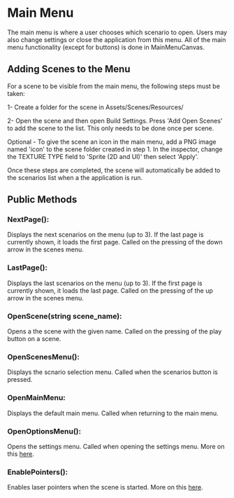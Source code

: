 # Main Menu

The main menu is where a user chooses which scenario to open. Users may also change settings or close the application from this menu. All of the main menu functionality (except for buttons) is done in MainMenuCanvas.


## Adding Scenes to the Menu
For a scene to be visible from the main menu, the following steps must be taken:

1- Create a folder for the scene in Assets/Scenes/Resources/

2- Open the scene and then open Build Settings. Press 'Add Open Scenes' to add the scene to the list. This only needs to be done once per scene.

Optional - To give the scene an icon in the main menu, add a PNG image named 'icon' to the scene folder created in step 1. In the inspector, change the TEXTURE TYPE field to 'Sprite (2D and UI)' then select 'Apply'.

Once these steps are completed, the scene will automatically be added to the scenarios list when a the application is run.

## Public Methods
### NextPage():
Displays the next scenarios on the menu (up to 3). If the last page is currently shown, it loads the first page. Called on the pressing of the down arrow in the scenes menu.

### LastPage():
Displays the last scenarios on the menu (up to 3). If the first page is currently shown, it loads the last page. Called on the pressing of the up arrow in the scenes menu.

### OpenScene(string scene_name):
Opens a the scene with the given name. Called on the pressing of the play button on a scene.

### OpenScenesMenu():
Displays the scnario selection menu. Called when the scenarios button is pressed.

### OpenMainMenu:
Displays the default main menu. Called when returning to the main menu.

### OpenOptionsMenu():
Opens the settings menu. Called when opening the settings menu. More on this [here](/valvevr/ui/settings).

### EnablePointers():
Enables laser pointers when the scene is started. More on this [here](/valvevr/ui/laser-pointers).

